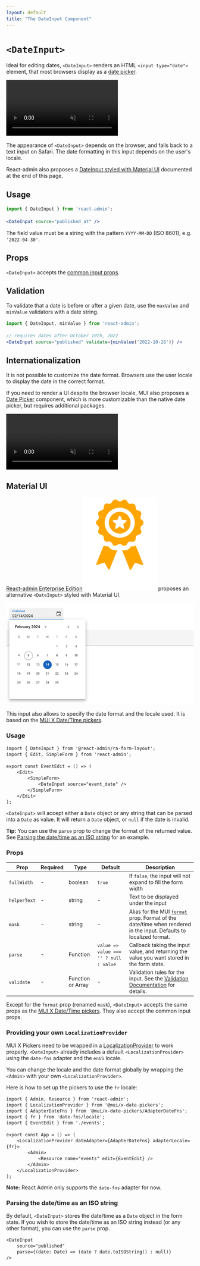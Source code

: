 ```yaml
---
layout: default
title: "The DateInput Component"
---
```


# `<DateInput>`

Ideal for editing dates, `<DateInput>` renders an HTML `<input type="date">` element, that most browsers display as a  [date picker](https://developer.mozilla.org/en-US/docs/Web/HTML/Element/input/date).

<video controls autoplay playsinline muted loop>
  <source src="./img/date-input.webm" type="video/webm"/>
  <source src="./img/date-input.mp4" type="video/mp4"/>
  Your browser does not support the video tag.
</video>


The appearance of `<DateInput>` depends on the browser, and falls back to a text input on Safari. The date formatting in this input depends on the user's locale.

React-admin also proposes a [DateInput styled with Material UI](#material-ui) documented at the end of this page.

## Usage

```jsx
import { DateInput } from 'react-admin';

<DateInput source="published_at" />
```

The field value must be a string with the pattern `YYYY-MM-DD` (ISO 8601), e.g. `'2022-04-30'`.

## Props

`<DateInput>` accepts the [common input props](./Inputs.md#common-input-props).

## Validation

To validate that a date is before or after a given date, use the `maxValue` and `minValue` validators with a date string.

```jsx
import { DateInput, minValue } from 'react-admin';

// requires dates after October 10th, 2022
<DateInput source="published" validate={minValue('2022-10-26')} />
```

## Internationalization

It is not possible to customize the date format. Browsers use the user locale to display the date in the correct format.

If you need to render a UI despite the browser locale, MUI also proposes a [Date Picker](https://mui.com/x/react-date-pickers/date-picker/) component, which is more customizable than the native date picker, but requires additional packages.

<video controls autoplay playsinline muted loop>
  <source src="./img/date-picker.webm" type="video/webm"/>
  <source src="./img/date-picker.mp4" type="video/mp4"/>
  Your browser does not support the video tag.
</video>

## Material UI

[React-admin Enterprise Edition](https://marmelab.com/ra-enterprise)<img class="icon" src="./img/premium.svg" /> proposes an alternative `<DateInput>` styled with Material UI. 

![DateInput with Material UI](./img/DateInput-MUI.png)

This input also allows to specify the date format and the locale used. It is based on the [MUI X Date/Time pickers](https://mui.com/x/react-date-pickers/getting-started/).

### Usage

```tsx
import { DateInput } from '@react-admin/ra-form-layout';
import { Edit, SimpleForm } from 'react-admin';

export const EventEdit = () => (
    <Edit>
        <SimpleForm>
            <DateInput source="event_date" />
        </SimpleForm>
    </Edit>
);
```

`<DateInput>` will accept either a `Date` object or any string that can be parsed into a `Date` as value. It will return a `Date` object, or `null` if the date is invalid.

**Tip:** You can use the `parse` prop to change the format of the returned value. See [Parsing the date/time as an ISO string](#parsing-the-datetime-as-an-iso-string) for an example.

### Props

| Prop         | Required | Type              | Default                                | Description                                                                                                                                                                                  |
| ------------ | -------- | ----------------- | -------------------------------------- | -------------------------------------------------------------------------------------------------------------------------------------------------------------------------------------------- |
| `fullWidth`  | -        | boolean           | `true`                                | If `false`, the input will not expand to fill the form width                                                                                                                                      |
| `helperText` | -        | string            | -                                      | Text to be displayed under the input                                                                                                                                                         |
| `mask`       | -        | string            | -                                      | Alias for the MUI [`format`](https://mui.com/x/api/date-pickers/date-picker/#DatePicker-prop-format) prop. Format of the date/time when rendered in the input. Defaults to localized format. |
| `parse`      | -        | Function          | `value => value === '' ? null : value` | Callback taking the input value, and returning the value you want stored in the form state.                                                                                                  |
| `validate`   | -        | Function or Array | -                                      | Validation rules for the input. See the [Validation Documentation](https://marmelab.com/react-admin/Validation.html#per-input-validation-built-in-field-validators) for details.             |

Except for the `format` prop (renamed `mask`), `<DateInput>` accepts the same props as the [MUI X Date/Time pickers](https://mui.com/x/api/date-pickers/). They also accept the common input props.

### Providing your own `LocalizationProvider`

MUI X Pickers need to be wrapped in a [LocalizationProvider](https://mui.com/components/pickers/#localization) to work properly. `<DateInput>` already includes a default `<LocalizationProvider>` using the `date-fns` adapter and the `enUS` locale.

You can change the locale and the date format globally by wrapping the `<Admin>` with your own `<LocalizationProvider>`.

Here is how to set up the pickers to use the `fr` locale:

```tsx
import { Admin, Resource } from 'react-admin';
import { LocalizationProvider } from '@mui/x-date-pickers';
import { AdapterDateFns } from '@mui/x-date-pickers/AdapterDateFns';
import { fr } from 'date-fns/locale';
import { EventEdit } from './events';

export const App = () => (
    <LocalizationProvider dateAdapter={AdapterDateFns} adapterLocale={fr}>
        <Admin>
            <Resource name="events" edit={EventEdit} />
        </Admin>
    </LocalizationProvider>
);
```

**Note:** React Admin only supports the `date-fns` adapter for now.

### Parsing the date/time as an ISO string

By default, `<DateInput>` stores the date/time as a `Date` object in the form state. If you wish to store the date/time as an ISO string instead (or any other format), you can use the `parse` prop.

```tsx
<DateInput
    source="published"
    parse={(date: Date) => (date ? date.toISOString() : null)}
/>
```
